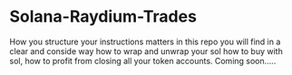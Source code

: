 # Solana-Raydium-Trades
How you structure your instructions matters in this repo you will find in a clear and conside way how to wrap and unwrap your sol how to buy with sol, how to profit from closing all your token accounts. Coming soon.....
